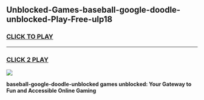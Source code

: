 
## Unblocked-Games-baseball-google-doodle-unblocked-Play-Free-ulp18
<h3>
<a href="https://premium76.site?title=baseball-google-doodle-unblocked&ref=18A1">CLICK TO PLAY</a></h3>
<hr>

<h3>
<a href="https://premium76.site?title=baseball-google-doodle-unblocked&ref=18A1">CLICK 2 PLAY</a>
  
</h3>

<a href="https://premium76.site?title=baseball-google-doodle-unblocked&ref=18A1"><img src="https://clearcache.store/games.png"></a>


**baseball-google-doodle-unblocked games unblocked: Your Gateway to Fun and Accessible Online Gaming**
